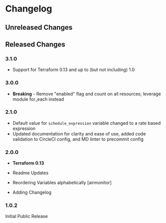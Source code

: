 # Changelog

## Unreleased Changes

## Released Changes

### 3.1.0

* Support for Terraform 0.13 and up to (but not including) 1.0

### 3.0.0

* **Breaking** - Remove "enabled" flag and count on all resources; leverage module for_each instead

### 2.1.0

* Default value for `schedule_expression` variable changed to a rate based expression
* Updated documentation for clarity and ease of use, added code validation to CircleCI config, and MD linter to precommit config

### 2.0.0

* **Terraform 0.13**

* Readme Updates
* Reordering Variables alphabetically [airmonitor]
* Adding Changelog

### 1.0.2

Initial Public Release
